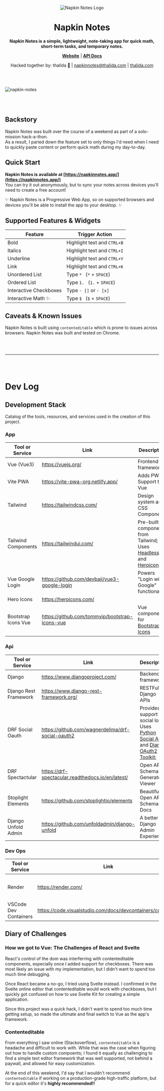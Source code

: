 <div align="center">
   <img src="https://github.com/thalida/napkinnotes/assets/3401715/75867e3a-150a-406b-89c9-69406a159096" alt="Napkin Notes Logo" />
   <h1>Napkin Notes</h1>
   <p>
      <strong>Napkin Notes is a simple, lightweight, note-taking app for quick math, short-term tasks, and temporary notes.</strong>
   </p>
   <p>
      <a href="https://napkinnotes.app" target="_blank"><strong>Website</strong></a> | 
      <a href="https://api.napkinnotes.app" target="_blank"><strong>API Docs</strong></a>
   </p>
   <p>
      Hacked together by: thalida 🦄 | <a href="mailto:napkinnotes@thalida.com">napkinnotes@thalida.com</a> | <a href="https://thalida.com">thalida.com</a>
   </p>
</div>

<br /><br />

![napkin-notes](https://github.com/thalida/napkinnotes/assets/3401715/7c94cbc2-1702-42b5-a7e1-b8e5fbdedb75)

<br /><br />

## Backstory

Napkin Notes was built over the course of a weekend as part of a solo-mission hack-a-thon.  
As a result, I paried down the feature set to only things I'd need when I need to quickly paste content or perform quick math during my day-to-day.


## Quick Start

**Napkin Notes is available at [https://napkinnotes.app/](https://napkinnotes.app/)**  
You can try it out anonymously, but to sync your notes across devices you'll need to create a free account!

✨  Napkin Notes is a Progressive Web App, so on supported browsers and devices you'll be able to install the app to your desktop. ✨ 


## Supported Features & Widgets
| Feature | Trigger Action |
|---------|----------------|
| Bold    | Highlight text and `CTRL+B` |
| Italics | Highlight text and `CTRL+I` |
| Underline | Highlight text and `CTRL+Y` |
| Link | Highlight text and `CTRL+K` |
| Unordered List | Type `* ` (`*` + `SPACE`) |
| Ordered List | Type `1. ` (`1.` + `SPACE`) |
| Interactive Checkboxes | Type `- []` or `- [x]` | 
| Interactive Math ✨ | Type `$ ` (`$` + `SPACE`) |


## Caveats & Known Issues

Napkin Notes is built using `contenteditable` which is prone to issues across browsers. Napkin Notes was built and tested on Chrome.

<br /><br />

---

<br /><br />

# Dev Log

## Development Stack
Catalog of the tools, resources, and services used in the creation of this project.

### App
| Tool or Service | Link | Description |
|-----------------|------|-------------|
| Vue (Vue3) | https://vuejs.org/ | Frontend framework |
| Vite PWA | https://vite-pwa-org.netlify.app/ | Adds PWA Support to Vue |
| Tailwind | https://tailwindcss.com/ | Design system and CSS Components |
| Tailwind Components | https://tailwindui.com/ | Pre-built components from Tailwind; Uses [Headless UI](https://headlessui.com/) and [Heroicons](https://heroicons.com/) |
| Vue Google Login | https://github.com/devbaji/vue3-google-login | Powers "Login with Google" functionality |
| Hero Icons | https://heroicons.com/ | |
| Bootstrap Icons Vue | https://github.com/tommyip/bootstrap-icons-vue | Vue components for [Bootstrap Icons](https://icons.getbootstrap.com/) |


### Api
| Tool or Service | Link | Description |
|-----------------|------|-------------|
| Django | https://www.djangoproject.com/ | Backend framework |
| Django Rest Framework | https://www.django-rest-framework.org/ | RESTFul Django APIs |
| DRF Social Oauth | https://github.com/wagnerdelima/drf-social-oauth2 | Provides support for social login; Uses [Python Social Auth](https://python-social-auth.readthedocs.io/en/latest/) and [Django OAuth2 Toolkit](https://django-oauth-toolkit.readthedocs.io/en/latest/); |
| DRF Spectactular | https://drf-spectacular.readthedocs.io/en/latest/ | Open API Schema Generator & Viewer |
| Stoplight Elements | https://github.com/stoplightio/elements | Beautiful Open API Schema Docs |
| Django Unfold Admin | https://github.com/unfoldadmin/django-unfold | A better Django Admin Experience |  


### Dev Ops
| Tool or Service | Link | Description |
|-----------------|------|-------------|
| Render | https://render.com/ | Deployment and hosting for both the app and api | 
| VSCode Dev Containers | https://code.visualstudio.com/docs/devcontainers/containers | Development environment | 

## Diary of Challenges

### How we got to Vue: The Challenges of React and Svelte

React's control of the dom was interferring with contenteditable components, especially once I added support for checkboxes. There was most likely an issue with my implementation, but I didn't want to spend too much time debugging.

Once React became a no-go, I tried using Svelte instead. I confirmed in the Svelte online editor that contenteditable would work with checkboxes, but I quickly got confused on how to use Svelte Kit for creating a simple application. 

Since this project was a quick hack, I didn't want to spend too much time getting setup, so made the ultimate and final switch to Vue as the app's framework.


### Contenteditable

From everything I saw online (Stackoverflow), `contenteditable` is a headache and difficult to work with. While that was the case when figuring out how to handle custom compoents; I found it equally as challenging to find a simple text editor framework that was well supported, not behind a paywall, and allowed for easy customization.

At the end of this weekend, I'd say that I wouldn't recommend `contenteditable` if working on a production-grade high-traffic platform, but for a quick editor it's **highly recommended!!**


